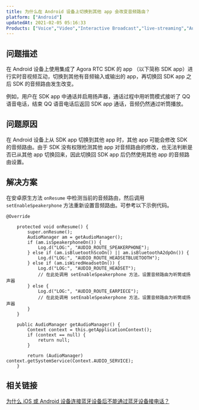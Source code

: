 ```yaml
---
title: 为什么在 Android 设备上切换到其他 app 会改变音频路由？
platform: ["Android"]
updatedAt: 2021-02-05 05:16:33
Products: ["Voice","Video","Interactive Broadcast","live-streaming","Audio Broadcast"]
---
```

## 问题描述

在 Android 设备上使用集成了 Agora RTC SDK 的 app （以下简称 SDK app）进行实时音视频互动，切换到其他有音频输入或输出的 app，再切换回 SDK app 之后 SDK 的音频路由发生改变。

例如，用户在 SDK app 中通话并启用扬声器，通话过程中用听筒模式接听了 QQ 语音电话，结束 QQ 语音电话后返回 SDK app 通话，音频仍然通过听筒播放。

## 问题原因

在 Android 设备上从 SDK app 切换到其他 app 时，其他 app 可能会修改 SDK 的音频路由。由于 SDK 没有权限检测其他 app 对音频路由的修改，也无法判断是否已从其他 app 切换回来，因此切换回 SDK app 后仍然使用其他 app 的音频路由设置。

## 解决方案

在安卓原生方法 `onResume` 中检测当前的音频路由，然后调用 `setEnableSpeakerphone` 方法重新设置音频路由。可参考以下示例代码。

```
@Override
 
    protected void onResume() {
        super.onResume();
        AudioManager am = getAudioManager();
        if (am.isSpeakerphoneOn()) {
            Log.d("LOG:", "AUDIO_ROUTE_SPEAKERPHONE");
        } else if (am.isBluetoothScoOn() || am.isBluetoothA2dpOn()) {
            Log.d("LOG:", "AUDIO_ROUTE_HEADSETBLUETOOTH");
        } else if (am.isWiredHeadsetOn()) {
            Log.d("LOG:", "AUDIO_ROUTE_HEADSET");
            // 在此处调用 setEnableSpeakerphone 方法，设置音频路由为听筒或扬声器
        } else {
            Log.d("LOG:", "AUDIO_ROUTE_EARPIECE");
            // 在此处调用 setEnableSpeakerphone 方法，设置音频路由为听筒或扬声器
        }
    }
 
    public AudioManager getAudioManager() {
        Context context = this.getApplicationContext();
        if (context == null) {
            return null;
        }
 
        return (AudioManager) context.getSystemService(Context.AUDIO_SERVICE);
    }
```

## 相关链接
[为什么 iOS 或 Android 设备连接蓝牙设备后不能通过蓝牙设备接电话？](https://docs.agora.io/cn/Interactive%20Broadcast/faq/ios_bluetooth)